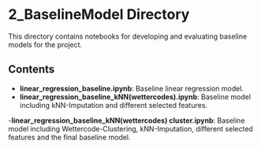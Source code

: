 # 2_BaselineModel Directory

This directory contains notebooks for developing and evaluating baseline models for the project.

## Contents
- **linear_regression_baseline.ipynb**: Baseline linear regression model.
- **linear_regression_baseline_kNN(wettercodes).ipynb**: Baseline model including kNN-Imputation and different selected features.

-**linear_regression_baseline_kNN(wettercodes) cluster.ipynb**: Baseline model including Wettercode-Clustering, kNN-Imputation, different selected features and the final baseline model.
